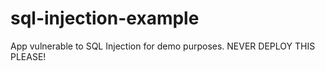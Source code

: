 # sql-injection-example
App vulnerable to SQL Injection for demo purposes. NEVER DEPLOY THIS PLEASE!
